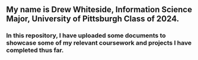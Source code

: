 ## My name is Drew Whiteside, Information Science Major, University of Pittsburgh Class of 2024.

### In this repository, I have uploaded some documents to showcase some of my relevant coursework and projects I have completed thus far.
